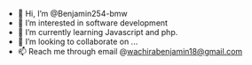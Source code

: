 - 👋 Hi, I’m @Benjamin254-bmw
- 👀 I’m interested in software development
- 🌱 I’m currently learning Javascript and php.
- 💞️ I’m looking to collaborate on ...
- 📫 Reach me through email @wachirabenjamin18@gmail.com

<!---
Benjamin254-bmw/Benjamin254-bmw is a ✨ special ✨ repository because its `README.md` (this file) appears on your GitHub profile.
You can click the Preview link to take a look at your changes.
--->
